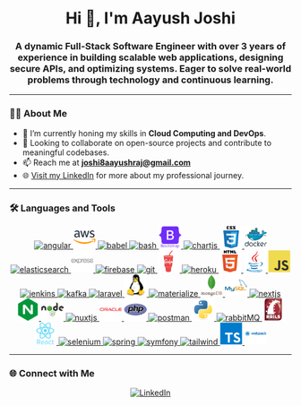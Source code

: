 <h1 align="center">Hi 👋, I'm Aayush Joshi</h1>
<h3 align="center">A dynamic Full-Stack Software Engineer with over 3 years of experience in building scalable web applications, designing secure APIs, and optimizing systems. Eager to solve real-world problems through technology and continuous learning.</h3>

---

### 👨‍💻 About Me

- 🌱 I’m currently honing my skills in **Cloud Computing and DevOps**.
- 💼 Looking to collaborate on open-source projects and contribute to meaningful codebases.
- 📫 Reach me at **joshi8aayushraj@gmail.com**
- 🌐 [Visit my LinkedIn](https://www.linkedin.com/in/aayushrajjoshi/) for more about my professional journey.

---

### 🛠️ Languages and Tools

<p align="center">
  <a href="https://angular.io" target="_blank"> <img src="https://angular.io/assets/images/logos/angular/angular.svg" alt="angular" width="40" height="40"/> </a> 
  <a href="https://aws.amazon.com" target="_blank"> <img src="https://raw.githubusercontent.com/devicons/devicon/master/icons/amazonwebservices/amazonwebservices-original-wordmark.svg" alt="aws" width="40" height="40"/> </a>
  <a href="https://babeljs.io/" target="_blank" rel="noreferrer"> <img src="https://www.vectorlogo.zone/logos/babeljs/babeljs-icon.svg" alt="babel" width="40" height="40" /> </a> 
  <a href="https://www.gnu.org/software/bash/" target="_blank" rel="noreferrer"> <img src="https://www.vectorlogo.zone/logos/gnu_bash/gnu_bash-icon.svg" alt="bash" width="40" height="40" /> </a> 
  <a href="https://getbootstrap.com" target="_blank" rel="noreferrer"> <img src="https://raw.githubusercontent.com/devicons/devicon/master/icons/bootstrap/bootstrap-plain-wordmark.svg" alt="bootstrap" width="40" height="40" /> </a>
  <a href="https://www.chartjs.org" target="_blank" rel="noreferrer"> <img src="https://www.chartjs.org/media/logo-title.svg" alt="chartjs" width="40" height="40" /> </a>
  <a href="https://www.w3schools.com/css/" target="_blank" rel="noreferrer"> <img src="https://raw.githubusercontent.com/devicons/devicon/master/icons/css3/css3-original-wordmark.svg" alt="css3"
        width="40" height="40" /> </a> 
  <a href="https://www.docker.com/" target="_blank" rel="noreferrer"> <img
          src="https://raw.githubusercontent.com/devicons/devicon/master/icons/docker/docker-original-wordmark.svg"
          alt="docker" width="40" height="40" /> </a> <a href="https://www.elastic.co" target="_blank" rel="noreferrer">
      <img src="https://www.vectorlogo.zone/logos/elastic/elastic-icon.svg" alt="elasticsearch" width="40" height="40" />
  </a> 
  <a href="https://expressjs.com" target="_blank" rel="noreferrer"> <img
          src="https://raw.githubusercontent.com/devicons/devicon/master/icons/express/express-original-wordmark.svg"
          alt="express" width="40" height="40" />
  </a>
  <a href="https://firebase.google.com/" target="_blank"
      rel="noreferrer"> <img src="https://www.vectorlogo.zone/logos/firebase/firebase-icon.svg" alt="firebase" width="40"
          height="40" />
  </a>
  <a href="https://git-scm.com/" target="_blank" rel="noreferrer"> <img
          src="https://www.vectorlogo.zone/logos/git-scm/git-scm-icon.svg" alt="git" width="40" height="40" />
  </a>
  <a href="https://gulpjs.com" target="_blank" rel="noreferrer"> <img
          src="https://raw.githubusercontent.com/devicons/devicon/master/icons/gulp/gulp-plain.svg" alt="gulp" width="40"
          height="40" />
  </a>
  <a href="https://heroku.com" target="_blank" rel="noreferrer"> <img
          src="https://www.vectorlogo.zone/logos/heroku/heroku-icon.svg" alt="heroku" width="40" height="40" />
  </a>
  <a
      href="https://www.w3.org/html/" target="_blank" rel="noreferrer"> <img
          src="https://raw.githubusercontent.com/devicons/devicon/master/icons/html5/html5-original-wordmark.svg"
          alt="html5" width="40" height="40" />
  </a>
  <a href="https://www.java.com" target="_blank" rel="noreferrer"> <img
          src="https://raw.githubusercontent.com/devicons/devicon/master/icons/java/java-original.svg" alt="java"
          width="40" height="40" />
  </a>
  <a href="https://developer.mozilla.org/en-US/docs/Web/JavaScript" target="_blank"
      rel="noreferrer"> <img
          src="https://raw.githubusercontent.com/devicons/devicon/master/icons/javascript/javascript-original.svg"
          alt="javascript" width="40" height="40" />
  </a>
  <a href="https://www.jenkins.io" target="_blank"
      rel="noreferrer"> <img src="https://www.vectorlogo.zone/logos/jenkins/jenkins-icon.svg" alt="jenkins" width="40"
          height="40" />
  </a>
  <a href="https://kafka.apache.org/" target="_blank" rel="noreferrer"> <img
          src="https://www.vectorlogo.zone/logos/apache_kafka/apache_kafka-icon.svg" alt="kafka" width="40" height="40" />
  </a>
  <a href="https://laravel.com/" target="_blank" rel="noreferrer"> <img
          src="https://cdn.jsdelivr.net/gh/devicons/devicon@latest/icons/laravel/laravel-original.svg"
          alt="laravel" width="40" height="40" />
  </a>
  <a href="https://www.linux.org/" target="_blank" rel="noreferrer">
      <img src="https://raw.githubusercontent.com/devicons/devicon/master/icons/linux/linux-original.svg" alt="linux"
          width="40" height="40" />
  </a>
  <a href="https://materializecss.com/" target="_blank" rel="noreferrer"> <img
          src="https://raw.githubusercontent.com/prplx/svg-logos/5585531d45d294869c4eaab4d7cf2e9c167710a9/svg/materialize.svg"
          alt="materialize" width="40" height="40" />
  </a>
  <a href="https://www.mongodb.com/" target="_blank"
      rel="noreferrer"> <img
          src="https://raw.githubusercontent.com/devicons/devicon/master/icons/mongodb/mongodb-original-wordmark.svg"
          alt="mongodb" width="40" height="40" />
  </a>
  <a href="https://www.mysql.com/" target="_blank" rel="noreferrer">
      <img src="https://raw.githubusercontent.com/devicons/devicon/master/icons/mysql/mysql-original-wordmark.svg"
          alt="mysql" width="40" height="40" />
  </a>
  <a href="https://nextjs.org/" target="_blank" rel="noreferrer"> <img
          src="https://cdn.worldvectorlogo.com/logos/nextjs-2.svg" alt="nextjs" width="40" height="40" />
  </a>
  <a href="https://www.nginx.com" target="_blank" rel="noreferrer"> <img
          src="https://raw.githubusercontent.com/devicons/devicon/master/icons/nginx/nginx-original.svg" alt="nginx"
          width="40" height="40" />
  </a>
  <a href="https://nodejs.org" target="_blank" rel="noreferrer"> <img
          src="https://raw.githubusercontent.com/devicons/devicon/master/icons/nodejs/nodejs-original-wordmark.svg"
          alt="nodejs" width="40" height="40" />
  </a>
  <a href="https://nuxtjs.org/" target="_blank" rel="noreferrer"> <img
          src="https://www.vectorlogo.zone/logos/nuxtjs/nuxtjs-icon.svg" alt="nuxtjs" width="40" height="40" />
  </a>
  <a
      href="https://www.oracle.com/" target="_blank" rel="noreferrer"> <img
          src="https://raw.githubusercontent.com/devicons/devicon/master/icons/oracle/oracle-original.svg" alt="oracle"
          width="40" height="40" />
  </a>
  <a href="https://www.php.net" target="_blank" rel="noreferrer"> <img
          src="https://raw.githubusercontent.com/devicons/devicon/master/icons/php/php-original.svg" alt="php" width="40"
          height="40" />
  </a>
  <a href="https://postman.com" target="_blank" rel="noreferrer"> <img
          src="https://www.vectorlogo.zone/logos/getpostman/getpostman-icon.svg" alt="postman" width="40" height="40" />
  </a>
  <a href="https://www.python.org" target="_blank" rel="noreferrer"> <img
          src="https://raw.githubusercontent.com/devicons/devicon/master/icons/python/python-original.svg" alt="python"
          width="40" height="40" />
  </a>
  <a href="https://www.rabbitmq.com" target="_blank" rel="noreferrer"> <img
          src="https://www.vectorlogo.zone/logos/rabbitmq/rabbitmq-icon.svg" alt="rabbitMQ" width="40" height="40" />
  </a>
  <a href="https://rubyonrails.org" target="_blank" rel="noreferrer"> <img
          src="https://raw.githubusercontent.com/devicons/devicon/master/icons/rails/rails-original-wordmark.svg"
          alt="rails" width="40" height="40" />
  </a>
  <a href="https://reactjs.org/" target="_blank" rel="noreferrer"> <img
          src="https://raw.githubusercontent.com/devicons/devicon/master/icons/react/react-original-wordmark.svg"
          alt="react" width="40" height="40" />
  </a>
    <a href="https://www.selenium.dev" target="_blank" rel="noreferrer">
      <img src="https://raw.githubusercontent.com/detain/svg-logos/780f25886640cef088af994181646db2f6b1a3f8/svg/selenium-logo.svg"
          alt="selenium" width="40" height="40" />
  </a>
  <a href="https://spring.io/" target="_blank" rel="noreferrer">
      <img src="https://www.vectorlogo.zone/logos/springio/springio-icon.svg" alt="spring" width="40" height="40" />
  </a>
  <a href="https://symfony.com" target="_blank" rel="noreferrer"> <img
          src="https://symfony.com/logos/symfony_black_03.svg" alt="symfony" width="40" height="40" />
  </a>
  <a href="https://tailwindcss.com/" target="_blank" rel="noreferrer"> <img
          src="https://www.vectorlogo.zone/logos/tailwindcss/tailwindcss-icon.svg" alt="tailwind" width="40"
          height="40" />
  </a>
    <a href="https://www.typescriptlang.org/" target="_blank" rel="noreferrer"> <img
          src="https://raw.githubusercontent.com/devicons/devicon/master/icons/typescript/typescript-original.svg"
          alt="typescript" width="40" height="40" />
  </a>
  <a href="https://webpack.js.org" target="_blank"
      rel="noreferrer"> <img
          src="https://raw.githubusercontent.com/devicons/devicon/d00d0969292a6569d45b06d3f350f463a0107b0d/icons/webpack/webpack-original-wordmark.svg"
          alt="webpack" width="40" height="40" />
  </a>
  <!-- Add additional icons here as needed -->
</p>

---

### 🌐 Connect with Me

<p align="center">
  <a href="https://linkedin.com/in/aayushrajjoshi" target="_blank"><img src="https://raw.githubusercontent.com/rahuldkjain/github-profile-readme-generator/master/src/images/icons/Social/linked-in-alt.svg" alt="LinkedIn" height="30" width="40" /></a>
</p>
